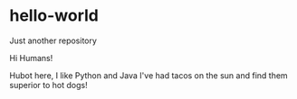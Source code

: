 # hello-world
Just another repository

Hi Humans! 

Hubot here, I like Python and Java
I've had tacos on the sun and find them superior to hot dogs!

